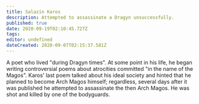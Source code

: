 ```yaml
---
title: Salazin Karos
description: Attempted to assassinate a Dragyn unsuccessfully.
published: true
date: 2020-09-19T02:10:45.727Z
tags: 
editor: undefined
dateCreated: 2020-09-07T02:15:37.581Z
---
```


A poet who lived "during Dragyn times". At some point in his life, he began writing controversial poems about atrocities committed "in the name of the Magos". Karos' last poem talked about his ideal society and hinted that he planned to become Arch Magos himself; regardless, several days after it was published he attempted to assassinate the then Arch Magos. He was shot and killed by one of the bodyguards.